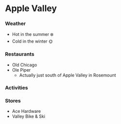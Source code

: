 # Apple Valley

### Weather

- Hot in the summer :snowflake:
- Cold in the winter :sun_with_face:

### Restaurants

- Old Chicago
- Ole Piper
	- Actually just south of Apple Valley in Rosemount

### Activities

### Stores

- Ace Hardware
- Valley Bike & Ski

